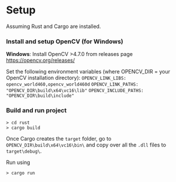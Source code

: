 # Setup

Assuming Rust and Cargo are installed. 

### Install and setup OpenCV (for Windows)
**Windows**: Install OpenCV >4.7.0 from releases page https://opencv.org/releases/

Set the following environment variables (where OPENCV_DIR = your OpenCV installation directory):
`OPENCV_LINK_LIBS: opencv_world460,opencv_world460d`
`OPENCV_LINK_PATHS: "OPENCV_DIR\build\x64\vc16\lib"`
`OPENCV_INCLUDE_PATHS: "OPENCV_DIR\build\include"`

### Build and run project 
```
> cd rust
> cargo build
```

Once Cargo creates the `target` folder, go to `OPENCV_DIR\build\x64\vc16\bin\` and copy over all the `.dll` files to `target\debug\`. 

Run using 
```
> cargo run
```
